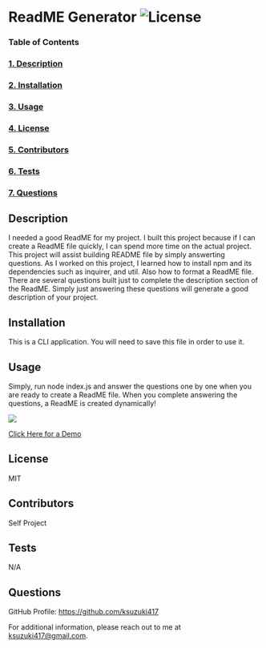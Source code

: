 # ReadME Generator ![License](https://img.shields.io/badge/License-MIT-blue)

  ### Table of Contents
  ### [1. Description](#Description)
  ### [2. Installation](##Installation)
  ### [3. Usage](##Usage)
  ### [4. License](#License)
  ### [5. Contributors](##Contributors)
  ### [6. Tests](##Tests)
  ### [7. Questions](##Questions)

  ## Description
  I needed a good ReadME for my project. I built this project because if I can create a ReadME file quickly, I can spend more time on the actual project. This project will assist building README file by simply answerting questions. As I worked on this project, I learned how to install npm and its dependencies such as inquirer, and util. Also how to format a ReadME file. There are several questions built just to complete the description section of the ReadME. Simply just answering these questions will generate a good description of your project.
  

  ## Installation 
  This is a CLI application. You will need to save this file in order to use it.

  ## Usage
  Simply, run node index.js and answer the questions one by one when you are ready to create a ReadME file. When you complete answering the questions, a ReadME is created dynamically! 

  <img src="/Develop/ReadMeGeneratorDemo.gif"> 
 
  [Click Here for a Demo](https://drive.google.com/file/d/1lEF7TRYVHp4whmALUHlCW6LdnPFhN1_Y/view)

  ## License
  MIT

  ## Contributors
  Self Project

  ## Tests
  N/A

  ## Questions
  GitHub Profile: https://github.com/ksuzuki417

  For additional information, please reach out to me at ksuzuki417@gmail.com.
